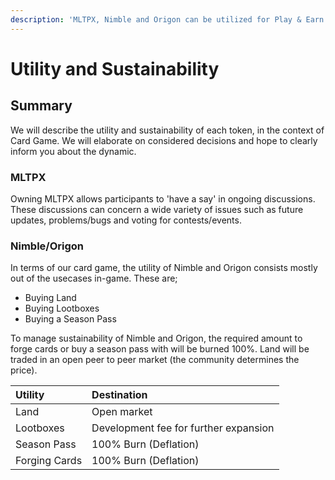 ```yaml
---
description: 'MLTPX, Nimble and Origon can be utilized for Play & Earn in different ways.'
---
```


# Utility and Sustainability

## Summary

We will describe the utility and sustainability of each token, in the context of Card Game. We will elaborate on considered decisions and hope to clearly inform you about the dynamic.

### MLTPX

Owning MLTPX allows participants to 'have a say' in ongoing discussions. These discussions can concern a wide variety of issues such as future updates, problems/bugs and voting for contests/events.

### Nimble/Origon

In terms of our card game, the utility of Nimble and Origon consists mostly out of the usecases in-game. These are;

* Buying Land
* Buying Lootboxes
* Buying a Season Pass

To manage sustainability of Nimble and Origon, the required amount to forge cards or buy a season pass with will be burned 100%. Land will be traded in an open peer to peer market \(the community determines the price\).

| Utility | Destination |
| :--- | :--- |
| Land | Open market |
| Lootboxes | Development fee for further expansion |
| Season Pass | 100% Burn \(Deflation\) |
| Forging Cards | 100% Burn \(Deflation\) |

